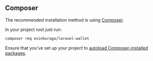 ## Composer

The recommended installation method is using [Composer](https://getcomposer.org/).

In your project root just run:

```bash
composer req evinkuraga/laravel-wallet
```

Ensure that you’ve set up your project to [autoload Composer-installed packages](https://getcomposer.org/doc/01-basic-usage.md#autoloading).
